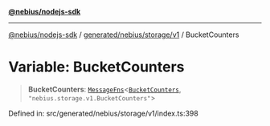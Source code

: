 [**@nebius/nodejs-sdk**](../../../../../README.md)

---

[@nebius/nodejs-sdk](../../../../../README.md) / [generated/nebius/storage/v1](../README.md) / BucketCounters

# Variable: BucketCounters

> **BucketCounters**: [`MessageFns`](../../../../../runtime/protos/core/interfaces/MessageFns.md)\<[`BucketCounters`](../interfaces/BucketCounters.md), `"nebius.storage.v1.BucketCounters"`\>

Defined in: src/generated/nebius/storage/v1/index.ts:398
